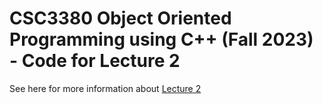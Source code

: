 # CSC3380 Object Oriented Programming using C++ (Fall 2023) - Code for Lecture 2

See here for more information about [Lecture 2][lecture2]

[lecture2]: https://hkaiserteaching.github.io/fall2023/csc3380/course/lecture2.html
